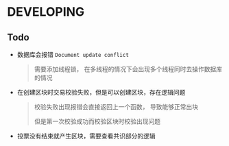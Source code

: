 # DEVELOPING

## Todo

* 数据库会报错 `Document update conflict`
  > 需要添加线程锁， 在多线程的情况下会出现多个线程同时去操作数据库的情况
* 在创建区块时交易校验失败，但是可以创建区块，存在逻辑问题
  > 校验失败出现报错会直接返回上一个函数， 导致能够正常出块
  > 
  > 但是第一次校验成功而校验区块时校验出现问题
* 投票没有结束就产生区块，需要查看共识部分的逻辑
